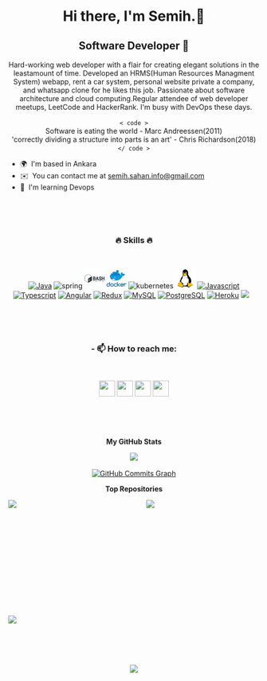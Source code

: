 <div align="center">

Hi there, I'm Semih.👋
======================

Software Developer 🤙
------------------

Hard-working web developer with a flair for creating elegant solutions in the leastamount of time. Developed an HRMS(Human Resources Managment System) webapp, rent a car system, personal website private a company, and whatsapp clone for he likes this job. Passionate about software architecture and cloud computing.Regular attendee of web developer meetups, LeetCode and HackerRank. I'm busy with DevOps these days.

`< code >` </br>
Software is eating the world - Marc Andreessen(2011)  </br>
'correctly dividing a structure into parts is an art' - Chris Richardson(2018) </br>
`</ code >`

</div>

* 🌍  I'm based in Ankara
* ✉️  You can contact me at [semih.sahan.info@gmail.com](mailto:semih.sahan.info@gmail.com)
* 🧠  I'm learning Devops

</br></br></br>

### <h3 align="center"> 🔥 Skills 🔥   </h3><br>


<p align="center">
<a href="https://www.oracle.com/java/" target="_blank" rel="noreferrer"><img src="https://raw.githubusercontent.com/danielcranney/readme-generator/main/public/icons/skills/java-colored.svg" width="36" height="36" alt="Java" /></a>
<img src="https://www.vectorlogo.zone/logos/springio/springio-icon.svg" alt="spring" width="40" height="40"/>
  <img src="https://github.com/github/explore/raw/main/topics/bash/bash.png" alt="bash" width="40" height="40"/> <img src="https://github.com/github/explore/raw/main/topics/docker/docker.png" alt="docker" width="40" height="40"/>
  <img src="https://www.vectorlogo.zone/logos/kubernetes/kubernetes-icon.svg" alt="kubernetes" width="40" height="40"/> <img src="https://github.com/github/explore/raw/main/topics/linux/linux.png" alt="linux" width="40" height="40"/> 
<a href="https://developer.mozilla.org/en-US/docs/Web/JavaScript" target="_blank" rel="noreferrer"><img src="https://raw.githubusercontent.com/danielcranney/readme-generator/main/public/icons/skills/javascript-colored.svg" width="36" height="36" alt="Javascript" /></a>
<a href="https://www.typescriptlang.org/" target="_blank" rel="noreferrer"><img src="https://raw.githubusercontent.com/danielcranney/readme-generator/main/public/icons/skills/typescript-colored.svg" width="36" height="36" alt="Typescript" /></a>
<a href="https://angular.io/" target="_blank" rel="noreferrer"><img src="https://raw.githubusercontent.com/danielcranney/readme-generator/main/public/icons/skills/angularjs-colored.svg" width="36" height="36" alt="Angular" /></a>
<a href="https://redux.js.org/" target="_blank" rel="noreferrer"><img src="https://raw.githubusercontent.com/danielcranney/readme-generator/main/public/icons/skills/redux-colored.svg" width="36" height="36" alt="Redux" /></a>
<a href="https://www.mysql.com/" target="_blank" rel="noreferrer"><img src="https://raw.githubusercontent.com/danielcranney/readme-generator/main/public/icons/skills/mysql-colored.svg" width="36" height="36" alt="MySQL" /></a>
<a href="https://www.postgresql.org/" target="_blank" rel="noreferrer"><img src="https://raw.githubusercontent.com/danielcranney/readme-generator/main/public/icons/skills/postgresql-colored.svg" width="36" height="36" alt="PostgreSQL" /></a>
<a href="https://www.heroku.com/" target="_blank" rel="noreferrer"><img src="https://raw.githubusercontent.com/danielcranney/readme-generator/main/public/icons/skills/heroku-colored.svg" width="36" height="36" alt="Heroku" /></a>
  <img src="https://img.shields.io/badge/git-fff?style=for-the-badge&logo=git" />
  &nbsp;&nbsp; 
</p>

</br></br></br>

### <h3 align="center"> - 📫 How to reach me:   </h3><br>

<p align="center"> <a href="https://www.github.com/semihshn" target="_blank" rel="noreferrer"><img src="https://raw.githubusercontent.com/danielcranney/readme-generator/main/public/icons/socials/github.svg" width="32" height="32" /></a> <a href="http://www.instagram.com/semihshn" target="_blank" rel="noreferrer"><img src="https://raw.githubusercontent.com/danielcranney/readme-generator/main/public/icons/socials/instagram.svg" width="32" height="32" /></a> <a href="https://www.linkedin.com/in/semihşahan/" target="_blank" rel="noreferrer"><img src="https://raw.githubusercontent.com/danielcranney/readme-generator/main/public/icons/socials/linkedin.svg" width="32" height="32" /></a> <a href="https://www.twitter.com/Semih87059904?s=08" target="_blank" rel="noreferrer"><img src="https://raw.githubusercontent.com/danielcranney/readme-generator/main/public/icons/socials/twitter.svg" width="32" height="32" /></a></p>

<div align="center">

</br></br></br>

<b>My GitHub Stats</b>



<a href="http://www.github.com/semihshn"><img src="https://github-readme-streak-stats.herokuapp.com/?user=semihshn&stroke=ffffff&background=000000&ring=ef4444&fire=ef4444&currStreakNum=ffffff&currStreakLabel=ef4444&sideNums=ffffff&sideLabels=ffffff&dates=ffffff&hide_border=true" /></a>

<a href="http://www.github.com/semihshn"><img src="https://activity-graph.herokuapp.com/graph?username=semihshn&bg_color=000000&color=ffffff&line=facc15&point=ffffff&area_color=000000&area=true&hide_border=true&custom_title=GitHub%20Commits%20Graph" alt="GitHub Commits Graph" /></a>

<b>Top Repositories</b>

<div width="100%" align="center"><a href="https://github.com/semihshn/gateway-server" align="left"><img align="left" width="45%" src="https://github-readme-stats.vercel.app/api/pin/?username=semihshn&repo=gateway-server&title_color=ef4444&text_color=ffffff&icon_color=facc15&bg_color=000000&hide_border=true&locale=en" /></a><a href="https://github.com/semihshn/Credit-Application-System" align="right"><img align="right" width="45%" src="https://github-readme-stats.vercel.app/api/pin/?username=semihshn&repo=Credit-Application-System&title_color=ef4444&text_color=ffffff&icon_color=facc15&bg_color=000000&hide_border=true&locale=en" /></a></div><br /><br /><br /><br /><br /><br /><br />

<br /><br /><br /><br /><br />

<div width="100%" align="center"><a href="https://github.com/semihshn/MovieAPI" align="left"><img align="left" width="45%" src="https://github-readme-stats.vercel.app/api/pin/?username=semihshn&repo=MovieAPI&title_color=ef4444&text_color=ffffff&icon_color=facc15&bg_color=000000&hide_border=true&locale=en" /></a></div>

<br /><br /><br /><br /><br />

<div align="center">

![](https://komarev.com/ghpvc/?username=semihshn&color=blueviolet&style=for-the-badge&label=stalker)

</div>
